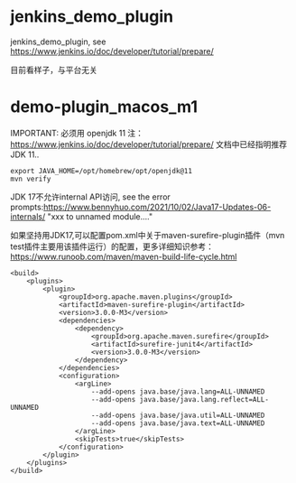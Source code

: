 # jenkins_demo_plugin
jenkins_demo_plugin, see https://www.jenkins.io/doc/developer/tutorial/prepare/

目前看样子，与平台无关
# demo-plugin_macos_m1
IMPORTANT: 必须用 openjdk 11 
注：https://www.jenkins.io/doc/developer/tutorial/prepare/ 文档中已经指明推荐JDK 11..

```console
export JAVA_HOME=/opt/homebrew/opt/openjdk@11
mvn verify
```

JDK 17不允许internal API访问, see the error prompts:https://www.bennyhuo.com/2021/10/02/Java17-Updates-06-internals/
"xxx to unnamed module...."

如果坚持用JDK17,可以配置pom.xml中关于maven-surefire-plugin插件（mvn test插件主要用该插件运行）的配置，更多详细知识参考：https://www.runoob.com/maven/maven-build-life-cycle.html
```console
<build>
    <plugins>
        <plugin>
            <groupId>org.apache.maven.plugins</groupId>
            <artifactId>maven-surefire-plugin</artifactId>
            <version>3.0.0-M3</version>
            <dependencies>
                <dependency>
                    <groupId>org.apache.maven.surefire</groupId>
                    <artifactId>surefire-junit4</artifactId>
                    <version>3.0.0-M3</version>
                </dependency>
            </dependencies>
            <configuration>
                <argLine>
                    --add-opens java.base/java.lang=ALL-UNNAMED
                    --add-opens java.base/java.lang.reflect=ALL-UNNAMED
                    --add-opens java.base/java.util=ALL-UNNAMED
                    --add-opens java.base/java.text=ALL-UNNAMED
                </argLine>
                <skipTests>true</skipTests>
            </configuration>
        </plugin>
    </plugins>
</build>
```
